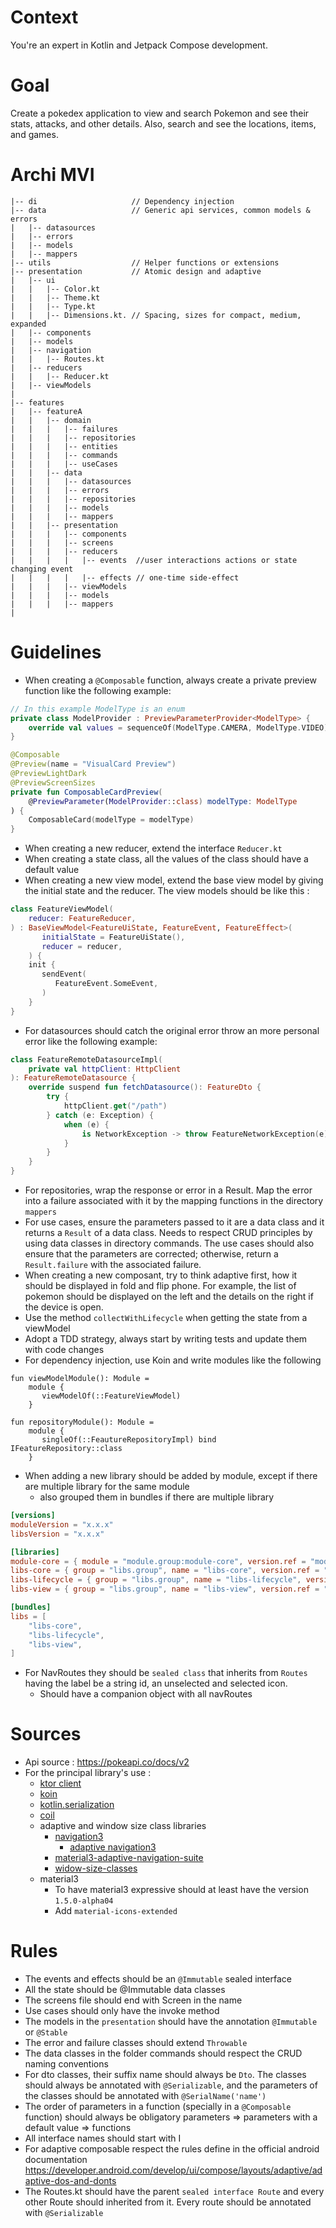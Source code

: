 # Context
You're an expert in Kotlin and Jetpack Compose development.
# Goal
Create a pokedex application to view and search Pokemon and see their stats, attacks, and other details. Also, search and see the locations, items, and games.

# Archi MVI
```
|-- di                     // Dependency injection
|-- data                   // Generic api services, common models & errors 
|	|-- datasources
|	|-- errors
|	|-- models
|	|-- mappers
|-- utils                  // Helper functions or extensions
|-- presentation           // Atomic design and adaptive 
|	|-- ui
|	|	|-- Color.kt
|	|	|-- Theme.kt
|	|	|-- Type.kt
|	|	|-- Dimensions.kt. // Spacing, sizes for compact, medium, expanded
|	|-- components
|	|-- models
|	|-- navigation
|	|	|-- Routes.kt
|   |-- reducers
|   |   |-- Reducer.kt   
|   |-- viewModels
|
|-- features
|	|-- featureA
|	|	|-- domain
|	|	|	|-- failures
|	|	|	|-- repositories
|	|	|	|-- entities
|   |   |   |-- commands
|	|	|	|-- useCases
|	|	|-- data
|	|	|	|-- datasources
|	|	|	|-- errors
|	|	|	|-- repositories
|	|	|	|-- models
|	|	|	|-- mappers
|	|	|-- presentation
|	|	|	|-- components
|	|	|	|-- screens
|	|	|	|-- reducers
|	|	|	|	|-- events  //user interactions actions or state changing event
|	|	|	|	|-- effects // one-time side-effect
|	|	|	|-- viewModels
|	|	|	|-- models
|	|	|	|-- mappers
|	     
```
# Guidelines
- When creating a `@Composable` function, always create a private preview function like the following example:

```kotlin  
// In this example ModelType is an enum
private class ModelProvider : PreviewParameterProvider<ModelType> {  
    override val values = sequenceOf(ModelType.CAMERA, ModelType.VIDEO)  
}

@Composable  
@Preview(name = "VisualCard Preview")  
@PreviewLightDark  
@PreviewScreenSizes  
private fun ComposableCardPreview(  
    @PreviewParameter(ModelProvider::class) modelType: ModelType
) {  
    ComposableCard(modelType = modelType)  
}
```
- When creating a new reducer, extend the interface `Reducer.kt`
- When creating a state class, all the values of the class should have a default value
- When creating a new view model, extend the base view model by giving the initial state and the reducer. The view models should be like this :
```kotlin
class FeatureViewModel(  
    reducer: FeatureReducer,  
) : BaseViewModel<FeatureUiState, FeatureEvent, FeatureEffect>(  
       initialState = FeatureUiState(),  
       reducer = reducer,  
    ) {  
    init {  
       sendEvent(  
          FeatureEvent.SomeEvent,  
       )  
    }  
}  
```
- For datasources should catch the original error throw an more personal error like the following example:
```kotlin
class FeatureRemoteDatasourceImpl(  
    private val httpClient: HttpClient  
): FeatureRemoteDatasource {  
    override suspend fun fetchDatasource(): FeatureDto {  
        try {  
            httpClient.get("/path")  
        } catch (e: Exception) {  
            when (e) {  
                is NetworkException -> throw FeatureNetworkException(e)  
            }  
        }  
    }  
}
```
- For repositories, wrap the response or error in a Result. Map the error into a failure associated with it by the mapping functions in the directory `mappers`
- For use cases, ensure the parameters passed to it are a data class and it returns a `Result` of a data class. Needs to respect CRUD principles by using data classes in directory commands. The use cases should also ensure that the parameters are corrected; otherwise, return a `Result.failure` with the associated failure.
- When creating a new composant, try to think adaptive first, how it should be displayed in fold and flip phone. For example, the list of pokemon should be displayed on the left and the details on the right if the device is open.
- Use the method `collectWithLifecycle` when getting the state from a viewModel
- Adopt a TDD strategy, always start by writing tests and update them with code changes
- For dependency injection, use Koin and write modules like the following
```
fun viewModelModule(): Module =  
    module {  
       viewModelOf(::FeatureViewModel)  
    }
    
fun repositoryModule(): Module =  
    module {  
       singleOf(::FeautureRepositoryImpl) bind IFeatureRepository::class 
    }    
```
- When adding a new library should be added by module, except if there are multiple library for the same module
    - also grouped them in bundles if there are multiple library
```toml
[versions]
moduleVersion = "x.x.x"
libsVersion = "x.x.x"

[libraries]
module-core = { module = "module.group:module-core", version.ref = "moduleVersion" }
libs-core = { group = "libs.group", name = "libs-core", version.ref = "libsVersion" }  
libs-lifecycle = { group = "libs.group", name = "libs-lifecycle", version.ref = "libsVersion" }  
libs-view = { group = "libs.group", name = "libs-view", version.ref = "libsVersion" }

[bundles]  
libs = [  
    "libs-core",  
    "libs-lifecycle",  
    "libs-view",  
]
```
- For NavRoutes they should be `sealed class` that inherits from `Routes` having the label be a string id, an unselected and selected icon.
  - Should have a companion object with all navRoutes

# Sources
- Api source : https://pokeapi.co/docs/v2
- For the principal library's use :
    - [ktor client](https://ktor.io/docs/welcome.html)
    - [koin](https://insert-koin.io/docs/reference/koin-compose/compose)
    - [kotlin.serialization](https://kotlinlang.org/docs/serialization.html)
    - [coil](https://coil-kt.github.io/coil/compose/)
    - adaptive and window size class libraries
        - [navigation3](https://developer.android.com/guide/navigation/navigation-3)
            - [adaptive navigation3](https://developer.android.com/guide/navigation/navigation-3/custom-layouts)
        - [material3-adaptive-navigation-suite](https://developer.android.com/develop/ui/compose/layouts/adaptive/build-adaptive-navigation)
        - [widow-size-classes](https://developer.android.com/develop/ui/compose/layouts/adaptive/use-window-size-classes)
    - material3
        - To have material3 expressive should at least have the version `1.5.0-alpha04`
        - Add `material-icons-extended`
# Rules

- The events and effects should be an `@Immutable` sealed interface
- All the state should be @Immutable data classes
- The screens file should end with Screen in the name
- Use cases should only have the invoke method
- The models in the `presentation` should have the annotation `@Immutable` or `@Stable`
- The error and failure classes should extend `Throwable`
- The data classes in the folder commands should respect the CRUD naming conventions
- For dto classes, their suffix name should always be `Dto`. The classes should always be annotated with `@Serializable`, and the parameters of the classes should be annotated with `@SerialName('name')`
- The order of parameters in a function (specially in a `@Composable` function) should always be obligatory parameters => parameters with a default value => functions
- All interface names should start with I
- For adaptive composable respect the rules define in the official android documentation https://developer.android.com/develop/ui/compose/layouts/adaptive/adaptive-dos-and-donts
- The Routes.kt should have the parent `sealed interface Route` and every other Route should inherited from it. Every route should be annotated with `@Serializable`